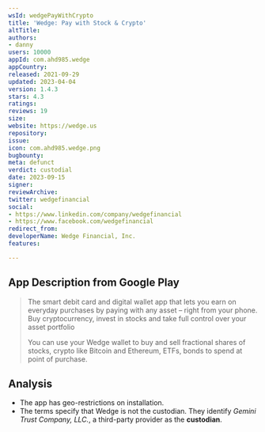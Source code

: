 ```yaml
---
wsId: wedgePayWithCrypto
title: 'Wedge: Pay with Stock & Crypto'
altTitle: 
authors:
- danny
users: 10000
appId: com.ahd985.wedge
appCountry: 
released: 2021-09-29
updated: 2023-04-04
version: 1.4.3
stars: 4.3
ratings: 
reviews: 19
size: 
website: https://wedge.us
repository: 
issue: 
icon: com.ahd985.wedge.png
bugbounty: 
meta: defunct
verdict: custodial
date: 2023-09-15
signer: 
reviewArchive: 
twitter: wedgefinancial
social:
- https://www.linkedin.com/company/wedgefinancial
- https://www.facebook.com/wedgefinancial
redirect_from: 
developerName: Wedge Financial, Inc.
features: 

---
```


## App Description from Google Play

> The smart debit card and digital wallet app that lets you earn on everyday purchases by paying with any asset – right from your phone. Buy cryptocurrency, invest in stocks and take full control over your asset portfolio
>
> You can use your Wedge wallet to buy and sell fractional shares of stocks, crypto like Bitcoin and Ethereum, ETFs, bonds to spend at point of purchase.

## Analysis

- The app has geo-restrictions on installation.
- The terms specify that Wedge is not the custodian. They identify *Gemini Trust Company, LLC.*, a third-party provider as the **custodian**.